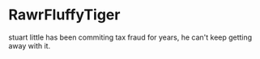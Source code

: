 # RawrFluffyTiger

stuart little has been commiting tax fraud for years, he can't keep getting away with it.
